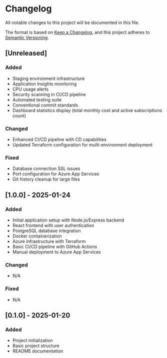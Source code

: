 # Changelog

All notable changes to this project will be documented in this file.

The format is based on [Keep a Changelog](https://keepachangelog.com/en/1.0.0/),
and this project adheres to [Semantic Versioning](https://semver.org/spec/v2.0.0.html).

## [Unreleased]

### Added

-   Staging environment infrastructure
-   Application Insights monitoring
-   CPU usage alerts
-   Security scanning in CI/CD pipeline
-   Automated testing suite
-   Conventional commit standards
-   Dashboard statistics display (total monthly cost and active subscriptions count)

### Changed

-   Enhanced CI/CD pipeline with CD capabilities
-   Updated Terraform configuration for multi-environment deployment

### Fixed

-   Database connection SSL issues
-   Port configuration for Azure App Services
-   Git history cleanup for large files

## [1.0.0] - 2025-01-24

### Added

-   Initial application setup with Node.js/Express backend
-   React frontend with user authentication
-   PostgreSQL database integration
-   Docker containerization
-   Azure infrastructure with Terraform
-   Basic CI/CD pipeline with GitHub Actions
-   Manual deployment to Azure App Services

### Changed

-   N/A

### Fixed

-   N/A

## [0.1.0] - 2025-01-20

### Added

-   Project initialization
-   Basic project structure
-   README documentation
